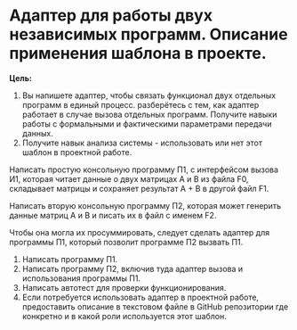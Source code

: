 # Адаптер для работы двух независимых программ. Описание применения шаблона в проекте.

**Цель:**
  1. Вы напишете адаптер, чтобы связать функционал двух отдельных программ в единый процесс. разберётесь с тем, как адаптер работает в случае вызова отдельных программ. Получите навыки работы с формальными и фактическими параметрами передачи данных.
  2. Получите навык анализа системы - использовать или нет этот шаблон в проектной работе.

Написать простую консольную программу П1, с интерфейсом вызова И1, которая читает данные о двух матрицах А и В из файла F0, складывает матрицы и сохраняет результат А + В в другой файл F1.

Написать вторую консольную программу П2, которая может генерить данные матриц А и В и писать их в файл с именем F2.

Чтобы она могла их просуммировать, следует сделать адаптер для программы П1, который позволит программе П2 вызвать П1.

1. Написать программу П1.
2. Написать программу П2, включив туда адаптер вызова и использования программы П1.
3. Написать автотест для проверки функционирования.
4. Если потребуется использовать адаптер в проектной работе, предоставить описание в текстовом файле в GitHub репозитории где конкретно и в какой роли используется этот шаблон.
